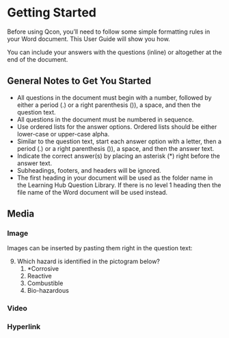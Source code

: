# Getting Started

Before using Qcon, you’ll need to follow some simple formatting rules in your Word document. This User Guide will show you how. 

You can include your answers with the questions (inline) or altogether at the end of the document. 

## General Notes to Get You Started
* All questions in the document must begin with a number, followed by either a period (.) or a right parenthesis ()), a space, and then the question text.
* All questions in the document must be numbered in sequence. 
* Use ordered lists for the answer options. Ordered lists should be either lower-case or upper-case alpha.
* Similar to the question text, start each answer option with a letter, then a period (.) or a right parenthesis ()), a space, and then the answer text.
* Indicate the correct answer(s) by placing an asterisk (*) right before the answer text.
* Subheadings, footers, and headers will be ignored.
* The first heading in your document will be used as the folder name in the Learning Hub Question Library. If there is no level 1 heading then the file name of the Word document will be used instead. 

## Media

### Image

Images can be inserted by pasting them right in the question text:

9.	Which hazard is identified in the pictogram below?
    1. *Corrosive
    2. Reactive
    3. Combustible
    4. Bio-hazardous


### Video

### Hyperlink



